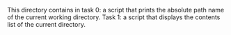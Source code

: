 This directory contains 
in task 0: a script that prints the absolute path name of the current working directory.
Task 1: a script that displays the contents list of the current directory.
